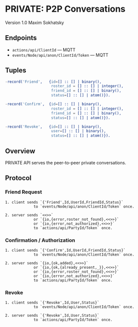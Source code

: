PRIVATE: P2P Conversations
==========================

Version 1.0 Maxim Sokhatsky

Endpoints
---------
* `actions/api/ClientId` — MQTT
* `events/Node/api/anon/ClientId/Token` — MQTT

Tuples
------

```erlang
-record('Friend',   {id=[] :: [] | binary(),
                     roster_id = [] :: [] | integer(),
                     friend_id = [] :: [] | binary(),
                     status=[] :: [] | atom()}).
```

```erlang
-record('Confirm',  {id=[] :: [] | binary(),
                     roster_id = [] :: [] | integer(),
                     friend_id = [] :: [] | binary(),
                     status=[] :: [] | atom()}).
```

```erlang
-record('Revoke',   {id=[] :: [] | binary(),
                     user=[] :: [] | binary(),
                     status=[] :: [] | atom()}).
```

Overview
--------

PRIVATE API serves the peer-to-peer private conversations.

Protocol
--------

### Friend Request

```
1. client sends `{'Friend',Id,UserId,FriendId,Status}`
             to `events/Node/api/anon/ClientId/Token` once.
```

```
2. server sends `<<>>`
             or `{io,{error,roster_not_found},<<>>}`
             or `{io,{error,not_authorized},<<>>}`
             to `actions/api/PartyId/Token` once.
```

### Confirmation / Authorization

```
1. client sends `{'Confirm',Id,UserId,FriendId,Status}`
             to `events/Node/api/anon/ClientId/Token` once.
```

```
2. server sends `{io,{ok,added},<<>>}`
             or `{io,{ok,{already_present,_}},<<>>}`
             or `{io,{error,roster_not_found},<<>>}`
             or `{io,{error,not_authorized},<<>>}`
             to `actions/api/PartyId/Token` once.
```

### Revoke

```
1. client sends `{'Revoke',Id,User,Status}`
             to `events/Node/api/anon/ClientId/Token` once.
```

```
2. server sends `{'Revoke',Id,User,Status}`
             to `actions/api/PartyId/Token` once.
```

